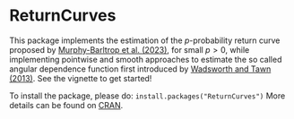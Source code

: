 # ReturnCurves

This package implements the estimation of the $p$-probability return curve proposed by
[Murphy-Barltrop et al. (2023)](https://onlinelibrary.wiley.com/doi/10.1002/env.2797), 
for small $p>0,$ while implementing pointwise and smooth approaches to estimate the so called angular dependence function first introduced by [Wadsworth and Tawn (2013)](https://projecteuclid.org/journals/bernoulli/volume-19/issue-5B/A-new-representation-for-multivariate-tail-probabilities/10.3150/12-BEJ471.full). See the vignette to get started!

To install the package, please do:
`install.packages("ReturnCurves")`
More details can be found on [CRAN](https://cran.r-project.org/web/packages/ReturnCurves/index.html).
